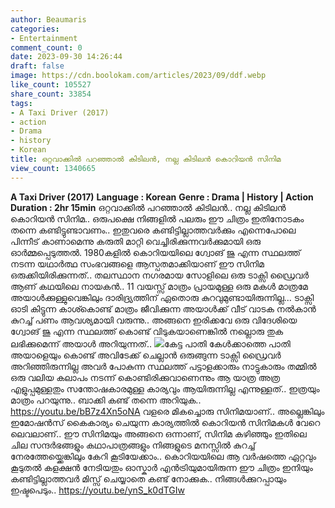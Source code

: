 ```yaml
---
author: Beaumaris
categories:
- Entertainment
comment_count: 0
date: 2023-09-30 14:26:44
draft: false
image: https://cdn.boolokam.com/articles/2023/09/ddf.webp
like_count: 105527
share_count: 33854
tags:
- A Taxi Driver (2017)
- action
- Drama
- history
- Korean
title: ഒറ്റവാക്കിൽ പറഞ്ഞാൽ കിടിലൻ, നല്ല കിടിലൻ കൊറിയൻ സിനിമ
view_count: 1340665
---
```


**A Taxi Driver (2017)** **Language : Korean** **Genre : Drama | History | Action** **Duration : 2hr 15min** ഒറ്റവാക്കിൽ പറഞ്ഞാൽ കിടിലൻ.. നല്ല കിടിലൻ കൊറിയൻ സിനിമ.. ഒരുപക്ഷെ നിങ്ങളിൽ പലരും ഈ ചിത്രം ഇതിനോടകം തന്നെ കണ്ടിട്ടുണ്ടാവണം.. ഇതുവരെ കണ്ടിട്ടില്ലാത്തവർക്കും എന്നെപോലെ പിന്നീട് കാണാമെന്നു കരുതി മാറ്റി വെച്ചിരിക്കുന്നവർക്കുമായി ഒരു ഓർമ്മപ്പെടുത്തൽ. 1980കളിൽ കൊറിയയിലെ ഗ്വോങ് ജു എന്ന സ്ഥലത്ത് നടന്ന യഥാർത്ഥ സംഭവങ്ങളെ ആസ്പതമാക്കിയാണ് ഈ സിനിമ ഒരുക്കിയിരിക്കുന്നത്.. തലസ്ഥാന നഗരമായ സോളിലെ ഒരു ടാക്സി ഡ്രൈവർ ആണ് കഥയിലെ നായകൻ.. 11 വയസ്സ് മാത്രം പ്രായമുള്ള ഒരു മകൾ മാത്രമേ അയാൾക്കുള്ളുവെങ്കിലും ദാരിദ്ര്യത്തിന് ഏതൊരു കുറവുമുണ്ടായിരുന്നില്ല... ടാക്സി ഓടി കിട്ടുന്ന കാശ്കൊണ്ട് മാത്രം ജീവിക്കുന്ന അയാൾക്ക് വീട് വാടക നൽകാൻ കുറച്ച് പണം ആവശ്യമായി വരുന്നു.. അങ്ങനെ ഇരിക്കവേ ഒരു വിദേശിയെ ഗ്വോങ് ജു എന്ന സ്ഥലത്ത് കൊണ്ട് വിടുകയാണെങ്കിൽ നല്ലൊരു തുക ലഭിക്കുമെന്ന് അയാൾ അറിയുന്നത്.. ![](https://cdn.boolokam.com/articles/2023/09/ddf.webp)കേട്ട പാതി കേൾക്കാത്തെ പാതി അയാളെയും കൊണ്ട് അവിടേക്ക് ചെല്ലാൻ ഒരുങ്ങുന്ന ടാക്സി ഡ്രൈവർ അറിഞ്ഞിരുന്നില്ല അവർ പോകുന്ന സ്ഥലത്ത് പട്ടാളക്കാരും നാട്ടുകാരും തമ്മിൽ ഒരു വലിയ കലാപം നടന്ന് കൊണ്ടിരിക്കുവാണെന്നും ആ യാത്ര അത്ര എളുപ്പമുള്ളതും സന്തോഷകാരമുള്ള കാര്യവും ആയിരുന്നില്ല എന്നുള്ളത്.. ഇത്രയും മാത്രം പറയുന്നു.. ബാക്കി കണ്ട് തന്നെ അറിയുക.. https://youtu.be/bB7z4Xn5oNA വളരെ മികച്ചൊരു സിനിമയാണ്.. അല്ലെങ്കിലും ഇമോഷൻസ് കൈകാര്യം ചെയുന്ന കാര്യത്തിൽ കൊറിയൻ സിനിമകൾ വേറെ ലെവലാണ്.. ഈ സിനിമയും അങ്ങനെ ഒന്നാണ്, സിനിമ കഴിഞ്ഞും ഇതിലെ ചില സന്ദർഭങ്ങളും കഥാപാത്രങ്ങളും നിങ്ങളുടെ മനസ്സിൽ കുറച്ച് നേരത്തേയ്ക്കെങ്കിലും കേറി കൂടിയേക്കാം.. കൊറിയയിലെ ആ വർഷത്തെ ഏറ്റവും കൂടുതൽ കളക്ഷൻ നേടിയതും ഓസ്കാർ എൻട്രിയുമായിരുന്ന ഈ ചിത്രം ഇനിയും കണ്ടിട്ടില്ലാത്തവർ മിസ്സ്‌ ചെയ്യാതെ കണ്ട് നോക്കുക.. നിങ്ങൾക്കുറപ്പായും ഇഷ്ടപെടും.. https://youtu.be/ynS_k0dTGIw